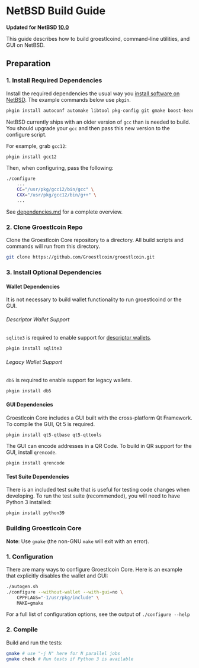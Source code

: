 # NetBSD Build Guide

**Updated for NetBSD [10.0](https://netbsd.org/releases/formal-10/NetBSD-10.0.html)**

This guide describes how to build groestlcoind, command-line utilities, and GUI on NetBSD.

## Preparation

### 1. Install Required Dependencies

Install the required dependencies the usual way you [install software on NetBSD](https://www.netbsd.org/docs/guide/en/chap-boot.html#chap-boot-pkgsrc).
The example commands below use `pkgin`.

```bash
pkgin install autoconf automake libtool pkg-config git gmake boost-headers libevent

```

NetBSD currently ships with an older version of `gcc` than is needed to build. You should upgrade your `gcc` and then pass this new version to the configure script.

For example, grab `gcc12`:
```
pkgin install gcc12
```

Then, when configuring, pass the following:
```bash
./configure
    ...
    CC="/usr/pkg/gcc12/bin/gcc" \
    CXX="/usr/pkg/gcc12/bin/g++" \
    ...
```

See [dependencies.md](dependencies.md) for a complete overview.

### 2. Clone Groestlcoin Repo

Clone the Groestlcoin Core repository to a directory. All build scripts and commands will run from this directory.

```bash
git clone https://github.com/Groestlcoin/groestlcoin.git
```

### 3. Install Optional Dependencies

#### Wallet Dependencies

It is not necessary to build wallet functionality to run groestlcoind or the GUI.

###### Descriptor Wallet Support

`sqlite3` is required to enable support for [descriptor wallets](https://github.com/Groestlcoin/groestlcoin/blob/master/doc/descriptors.md).

```bash
pkgin install sqlite3
```

###### Legacy Wallet Support

`db5` is required to enable support for legacy wallets.

```bash
pkgin install db5
```

#### GUI Dependencies

Groestlcoin Core includes a GUI built with the cross-platform Qt Framework. To compile the GUI, Qt 5 is required.

```bash
pkgin install qt5-qtbase qt5-qttools
```

The GUI can encode addresses in a QR Code. To build in QR support for the GUI, install `qrencode`.

```bash
pkgin install qrencode
```

#### Test Suite Dependencies

There is an included test suite that is useful for testing code changes when developing.
To run the test suite (recommended), you will need to have Python 3 installed:

```bash
pkgin install python39
```

### Building Groestlcoin Core

**Note**: Use `gmake` (the non-GNU `make` will exit with an error).


### 1. Configuration

There are many ways to configure Groestlcoin Core. Here is an example that
explicitly disables the wallet and GUI:

```bash
./autogen.sh
./configure --without-wallet --with-gui=no \
    CPPFLAGS="-I/usr/pkg/include" \
    MAKE=gmake
```

For a full list of configuration options, see the output of `./configure --help`

### 2. Compile

Build and run the tests:

```bash
gmake # use "-j N" here for N parallel jobs
gmake check # Run tests if Python 3 is available
```
